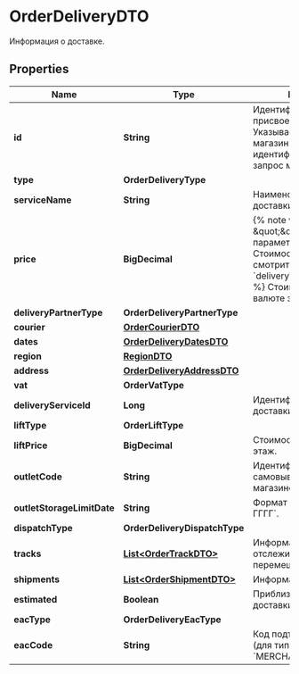 

# OrderDeliveryDTO

Информация о доставке.

## Properties

| Name | Type | Description | Notes |
|------------ | ------------- | ------------- | -------------|
|**id** | **String** | Идентификатор доставки, присвоенный магазином.  Указывается, только если магазин передал данный идентификатор в ответе на запрос методом [POST cart](../../pushapi/reference/cart.md).  |  [optional] |
|**type** | **OrderDeliveryType** |  |  [optional] |
|**serviceName** | **String** | Наименование службы доставки. |  [optional] |
|**price** | **BigDecimal** | {% note warning \&quot;\&quot; %}  Этот параметр устарел. Стоимость доставки смотрите в параметре &#x60;deliveryTotal&#x60;.  {% endnote %}  Стоимость доставки в валюте заказа.  |  [optional] |
|**deliveryPartnerType** | **OrderDeliveryPartnerType** |  |  [optional] |
|**courier** | [**OrderCourierDTO**](OrderCourierDTO.md) |  |  [optional] |
|**dates** | [**OrderDeliveryDatesDTO**](OrderDeliveryDatesDTO.md) |  |  [optional] |
|**region** | [**RegionDTO**](RegionDTO.md) |  |  [optional] |
|**address** | [**OrderDeliveryAddressDTO**](OrderDeliveryAddressDTO.md) |  |  [optional] |
|**vat** | **OrderVatType** |  |  [optional] |
|**deliveryServiceId** | **Long** | Идентификатор службы доставки. |  [optional] |
|**liftType** | **OrderLiftType** |  |  [optional] |
|**liftPrice** | **BigDecimal** | Стоимость подъема на этаж. |  [optional] |
|**outletCode** | **String** | Идентификатор пункта самовывоза, присвоенный магазином. |  [optional] |
|**outletStorageLimitDate** | **String** | Формат даты: &#x60;ДД-ММ-ГГГГ&#x60;.  |  [optional] |
|**dispatchType** | **OrderDeliveryDispatchType** |  |  [optional] |
|**tracks** | [**List&lt;OrderTrackDTO&gt;**](OrderTrackDTO.md) | Информация для отслеживания перемещений посылки. |  [optional] |
|**shipments** | [**List&lt;OrderShipmentDTO&gt;**](OrderShipmentDTO.md) | Информация о посылках. |  [optional] |
|**estimated** | **Boolean** | Приблизительная ли дата доставки. |  [optional] |
|**eacType** | **OrderDeliveryEacType** |  |  [optional] |
|**eacCode** | **String** | Код подтверждения ЭАПП (для типа &#x60;MERCHANT_TO_COURIER&#x60;).  |  [optional] |



